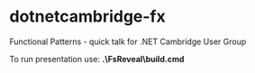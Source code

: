 # dotnetcambridge-fx
Functional Patterns - quick talk for .NET Cambridge User Group

To run presentation use: **.\FsReveal\build.cmd**
